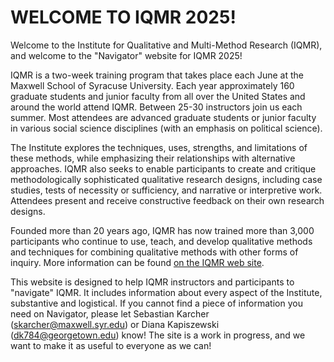 WELCOME TO IQMR 2025!
=====================

Welcome to the Institute for Qualitative and Multi-Method Research (IQMR), and welcome to the "Navigator" website for IQMR 2025!

IQMR is a two-week training program that takes place each June at the Maxwell School of Syracuse University. Each year approximately 160 graduate students and junior faculty from all over the United States and around the world attend IQMR. Between 25-30 instructors join us each summer. Most attendees are advanced graduate students or junior faculty in various social science disciplines (with an emphasis on political science).

The Institute explores the techniques, uses, strengths, and limitations of these methods, while emphasizing their relationships with alternative approaches. IQMR also seeks to enable participants to create and critique methodologically sophisticated qualitative research designs, including case studies, tests of necessity or sufficiency, and narrative or interpretive work. Attendees present and receive constructive feedback on their own research designs.

Founded more than 20 years ago, IQMR has now trained more than 3,000 participants who continue to use, teach, and develop qualitative methods and techniques for combining qualitative methods with other forms of inquiry. More information can be found [on the IQMR web site](https://www.maxwell.syr.edu/research/center-for-qualitative-and-multi-method-inquiry/institute-for-qualitative-multi-method-research).

This website is designed to help IQMR instructors and participants to "navigate" IQMR. It includes information about every aspect of the Institute, substantive and logistical. If you cannot find a piece of information you need on Navigator, please let Sebastian Karcher ([skarcher\@maxwell.syr.edu](mailto:skarcher@maxwell.syr.edu)) or Diana Kapiszewski ([dk784\@georgetown.edu](mailto:dk784@georgetown.edu)) know! The site is a work in progress, and we want to make it as useful to everyone as we can!
